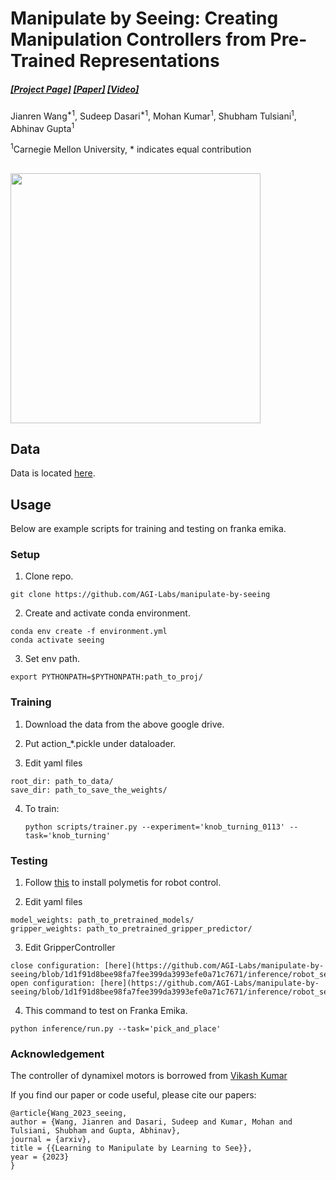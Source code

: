 # Manipulate by Seeing: Creating Manipulation Controllers from Pre-Trained Representations

##### [[Project Page]](https://agi-labs.github.io/manipulate-by-seeing/) [[Paper]]() [[Video]]()

Jianren Wang<sup>*1</sup>, Sudeep Dasari<sup>*1</sup>, Mohan Kumar<sup>1</sup>, Shubham Tulsiani<sup>1</sup>, Abhinav Gupta<sup>1</sup>

<sup>1</sup>Carnegie Mellon University, * indicates equal contribution

##

<img src="images/teaser.gif" width="400">

## Data

Data is located [here](https://drive.google.com/drive/folders/1Z_B5_z0LeYX7cnkAUGZksn25exYhuUXJ?usp=share_link).

## Usage
Below are example scripts for training and testing on franka emika.
### Setup

1. Clone repo.
```shell
git clone https://github.com/AGI-Labs/manipulate-by-seeing
```
2. Create and activate conda environment.
```shell
conda env create -f environment.yml
conda activate seeing
```

3. Set env path.

```shell
export PYTHONPATH=$PYTHONPATH:path_to_proj/
```

### Training ###

1. Download the data from the above google drive. 

2. Put action_*.pickle under dataloader. 

3. Edit yaml files
```shell
root_dir: path_to_data/
save_dir: path_to_save_the_weights/
```

4. To train:

    ```shell
    python scripts/trainer.py --experiment='knob_turning_0113' --task='knob_turning'
    ```

### Testing

1. Follow [this](https://github.com/facebookresearch/fairo/tree/main/polymetis) to install polymetis for robot control.

2. Edit yaml files
```shell
model_weights: path_to_pretrained_models/
gripper_weights: path_to_pretrained_gripper_predictor/
```

3. Edit GripperController
```shell
close configuration: [here](https://github.com/AGI-Labs/manipulate-by-seeing/blob/1d1f91d8bee98fa7fee399da3993efe0a71c7671/inference/robot_setup.py#L76)
open configuration: [here](https://github.com/AGI-Labs/manipulate-by-seeing/blob/1d1f91d8bee98fa7fee399da3993efe0a71c7671/inference/robot_setup.py#L79)
```

4. This command to test on Franka Emika.
```shell
python inference/run.py --task='pick_and_place'
```

### Acknowledgement

The controller of dynamixel motors is borrowed from [Vikash Kumar](https://vikashplus.github.io/)

If you find our paper or code useful, please cite our papers:

```
@article{Wang_2023_seeing, 
author = {Wang, Jianren and Dasari, Sudeep and Kumar, Mohan and Tulsiani, Shubham and Gupta, Abhinav}, 
journal = {arxiv}, 
title = {{Learning to Manipulate by Learning to See}}, 
year = {2023} 
}
```
